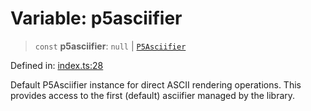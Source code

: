 # Variable: p5asciifier

> `const` **p5asciifier**: `null` \| [`P5Asciifier`](../classes/P5Asciifier.md)

Defined in: [index.ts:28](https://github.com/humanbydefinition/p5.asciify/blob/c490e4c082a59f4e6823b1b6390d5dc7162b2aff/src/lib/index.ts#L28)

Default P5Asciifier instance for direct ASCII rendering operations.
This provides access to the first (default) asciifier managed by the library.

